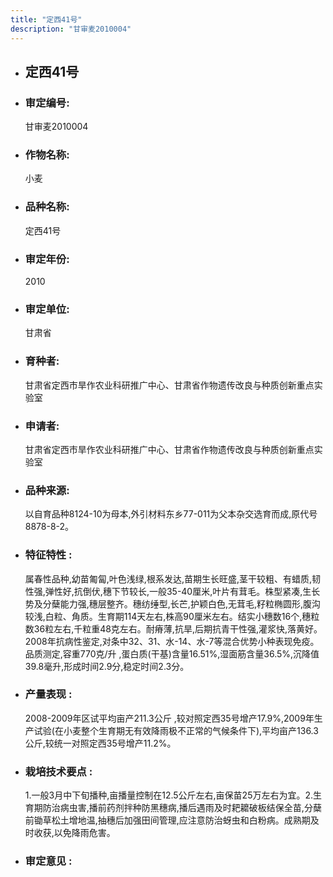 ```yaml
---
title: "定西41号"
description: "甘审麦2010004"
---
```

* ## 定西41号
* ###  审定编号:  
   甘审麦2010004

*  ### 作物名称:  
   小麦

*   ###  品种名称: 
    定西41号

*   ### 审定年份: 
    2010

*   ### 审定单位:  
    甘肃省

*   ### 育种者:  
    甘肃省定西市旱作农业科研推广中心、甘肃省作物遗传改良与种质创新重点实验室

*   ### 申请者:  
    甘肃省定西市旱作农业科研推广中心、甘肃省作物遗传改良与种质创新重点实验室

*   ### 品种来源:  
    以自育品种8124-10为母本,外引材料东乡77-011为父本杂交选育而成,原代号8878-8-2。

*   ### 特征特性 : 
    属春性品种,幼苗匍匐,叶色浅绿,根系发达,苗期生长旺盛,茎干较粗、有蜡质,韧性强,弹性好,抗倒伏,穗下节较长,一般35-40厘米,叶片有茸毛。株型紧凑,生长势及分蘖能力强,穗层整齐。穗纺缍型,长芒,护颖白色,无茸毛,籽粒椭圆形,腹沟较浅,白粒、角质。生育期114天左右,株高90厘米左右。结实小穗数16个,穗粒数36粒左右,千粒重48克左右。耐瘠薄,抗旱,后期抗青干性强,灌浆快,落黄好。2008年抗病性鉴定,对条中32、31、水-14、水-7等混合优势小种表现免疫。品质测定,容重770克/升 ,蛋白质(干基)含量16.51%,湿面筋含量36.5%,沉降值39.8毫升,形成时间2.9分,稳定时间2.3分。

*   ### 产量表现 : 
    2008-2009年区试平均亩产211.3公斤 ,较对照定西35号增产17.9%,2009年生产试验(在小麦整个生育期无有效降雨极不正常的气候条件下),平均亩产136.3公斤,较统一对照定西35号增产11.2%。

*   ### 栽培技术要点 : 
    1.一般3月中下旬播种,亩播量控制在12.5公斤左右,亩保苗25万左右为宜。2.生育期防治病虫害,播前药剂拌种防黑穗病,播后遇雨及时耙耱破板结保全苗,分蘖前锄草松土增地温,抽穗后加强田间管理,应注意防治蚜虫和白粉病。成熟期及时收获,以免降雨危害。

*   ### 审定意见 : 
    

